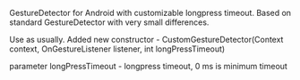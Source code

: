 GestureDetector for Android with customizable longpress timeout. Based on standard GestureDetector with very small differences.

Use as usually. Added new constructor - CustomGestureDetector(Context context, OnGestureListener listener, int longPressTimeout)

parameter longPressTimeout - longpress timeout, 0 ms is minimum timeout
